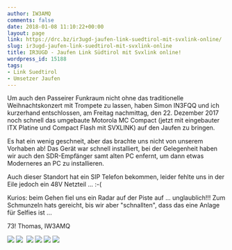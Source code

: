 ```yaml
---
author: IW3AMQ
comments: false
date: 2018-01-08 11:10:22+00:00
layout: page
link: https://drc.bz/ir3ugd-jaufen-link-suedtirol-mit-svxlink-online/
slug: ir3ugd-jaufen-link-suedtirol-mit-svxlink-online
title: IR3UGD - Jaufen Link Südtirol mit Svxlink online!
wordpress_id: 15188
tags:
- Link Suedtirol
- Umsetzer Jaufen
---
```


Um auch den Passeirer Funkraum nicht ohne das traditionelle Weihnachtskonzert mit Trompete zu lassen, haben Simon IN3FQQ und ich kurzerhand entschlossen, am Freitag nachmittag, den 22. Dezember 2017 noch schnell das umgebaute Motorola MC Compact (jetzt mit eingebauter ITX Platine und Compact Flash mit SVXLINK) auf den Jaufen zu bringen.

Es hat ein wenig geschneit, aber das brachte uns nicht von unserem Vorhaben ab! Das Gerät war schnell installiert, bei der Gelegenheit haben wir auch den SDR-Empfänger samt alten PC enfernt, um dann etwas Moderneres an PC zu installieren.

Auch dieser Standort hat ein SIP Telefon bekommen, leider fehlte uns in der Eile jedoch ein 48V Netzteil ... :-(

Kurios: beim Gehen fiel uns ein Radar auf der Piste auf ... unglaublich!!! Zum Schmunzeln hats gereicht, bis wir aber "schnallten", dass das eine Anlage für Selfies ist ...

73! Thomas, IW3AMQ

![](https://drc.bz/wp-content/uploads/2018/01/20171222_160339-e1515409562284-169x300.jpg) ![](https://drc.bz/wp-content/uploads/2018/01/20171222_160354-300x169.jpg)  ![](https://drc.bz/wp-content/uploads/2018/01/20171222_160205-e1515409573687-169x300.jpg) ![](https://drc.bz/wp-content/uploads/2018/01/20171222_155416-e1515409587941-169x300.jpg) ![](https://drc.bz/wp-content/uploads/2018/01/20171221_195839-300x169.jpg) ![](https://drc.bz/wp-content/uploads/2018/01/20171221_195824-300x169.jpg)
